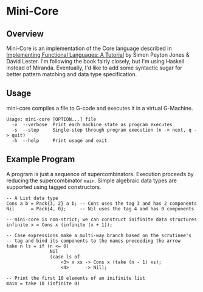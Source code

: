 # Mini-Core
## Overview
Mini-Core is an implementation of the Core language described in [Implementing Functional Languages: A Tutorial](http://research.microsoft.com/en-us/um/people/simonpj/papers/pj-lester-book/) by Simon Peyton Jones & David Lester. I'm following the book fairly closely, but I'm using Haskell instead of Miranda. Eventually, I'd like to add some syntactic sugar for better pattern matching and data type specification.

## Usage
mini-core compiles a file to G-code and executes it in a virtual G-Machine.

    Usage: mini-core [OPTION...] file
      -v  --verbose  Print each machine state as program executes
      -s  --step     Single-step through program execution (n -> next, q -> quit)
      -h  --help     Print usage and exit

## Example Program
A program is just a sequence of supercombinators. Execution proceeds by reducing the supercombinator `main`. Simple algebraic data types are supported using tagged constructors.

    -- A List data type
    Cons a b = Pack{3, 2} a b; -- Cons uses the tag 3 and has 2 components
    Nil      = Pack{4, 0};     -- Nil uses the tag 4 and has 0 components

    -- mini-core is non-strict; we can construct inifinite data structures
    infinite x = Cons x (infinite (x + 1));

    -- Case expressions make a multi-way branch based on the scrutinee's
    -- tag and bind its components to the names preceeding the arrow
    take n ls = if (n <= 0)
                    Nil
                    (case ls of
                        <3> x xs -> Cons x (take (n - 1) xs);
                        <4>      -> Nil);

    -- Print the first 10 elements of an inifinite list
    main = take 10 (infinite 0)

